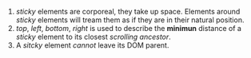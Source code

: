 1. *sticky* elements are corporeal, they take up space. Elements around *sticky* elements will tream them as if they are in their natural position.
2. *top*, *left*, *bottom*, *right* is used to describe the **minimun** distance of a *sticky* element to its closest *scrolling ancestor*.
3. A *sitcky* element *cannot* leave its DOM parent.
